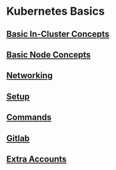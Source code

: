 # Kubernetes Basics

## [Basic In-Cluster Concepts](concepts.md)

## [Basic Node Concepts](concepts_nodes.md)

## [Networking](concepts_networking.md)

## [Setup](setup.md)

## [Commands](commands.md)

## [Gitlab](gitlab.md)

## [Extra Accounts](accounts.md)